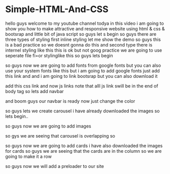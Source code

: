# Simple-HTML-And-CSS
hello guys welcome to my youtube channel todya in this video i am going to 
show you how to make attractive and responsive website using html & css & bootsrap and little bit of java script
so guys let s begin 
so guys there are three types of styling
first inline styling let me show the demo
so guys this is a bad practice so we doesnt gonna do this 
and second type there is internel styling like this
this is ok but not goog practice we are going to use seperate file fi=or stylinglike this
so guys lets begin 

so guys now we are going to add fonts from google fonts but you can also use your system fonts like this
but i am going to add google fonts
just add this link and 
and i am going to link bootsrap but you can also download it

add this css link and now js links 
note that alll js link swill be in the end of body tag 
so lets add navbar

and boom guys our navbar is ready now just change the color

so guys lets we create carousel
i have already downloaded the images
so lets begin..

so guys now we are going to add images

so gys we are seeing that carousel is overlapping so 

so guys now we are going to add cards i have also downloaded the images for cards
so guys we are seeing that the cards are in the column so we are going to make it a row

so guys now we will add a preloader to our site
